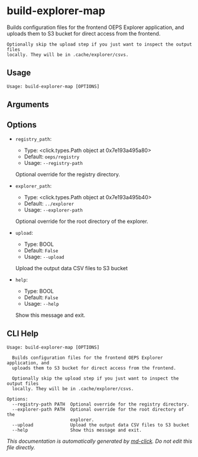 
# build-explorer-map

Builds configuration files for the frontend OEPS Explorer application,
    and uploads them to S3 bucket for direct access from the frontend.

    Optionally skip the upload step if you just want to inspect the output files
    locally. They will be in .cache/explorer/csvs.
    

## Usage

```
Usage: build-explorer-map [OPTIONS]
```

## Arguments


## Options

* `registry_path`:
    * Type: <click.types.Path object at 0x7e193a495a80>
    * Default: `oeps/registry`
    * Usage: `--registry-path`

    Optional override for the registry directory.



* `explorer_path`:
    * Type: <click.types.Path object at 0x7e193a495b40>
    * Default: `../explorer`
    * Usage: `--explorer-path`

    Optional override for the root directory of the explorer.



* `upload`:
    * Type: BOOL
    * Default: `False`
    * Usage: `--upload`

    Upload the output data CSV files to S3 bucket



* `help`:
    * Type: BOOL
    * Default: `False`
    * Usage: `--help`

    Show this message and exit.



## CLI Help

```
Usage: build-explorer-map [OPTIONS]

  Builds configuration files for the frontend OEPS Explorer application, and
  uploads them to S3 bucket for direct access from the frontend.

  Optionally skip the upload step if you just want to inspect the output files
  locally. They will be in .cache/explorer/csvs.

Options:
  --registry-path PATH  Optional override for the registry directory.
  --explorer-path PATH  Optional override for the root directory of the
                        explorer.
  --upload              Upload the output data CSV files to S3 bucket
  --help                Show this message and exit.
```


_This documentation is automatically generated by [md-click](https://github.com/RiveryIo/md-click). Do not edit this file directly._
